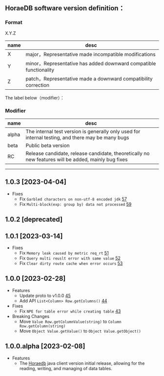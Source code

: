 ## HoraeDB software version definition：

### Format
X.Y.Z

| name | desc                                                             |
| --- |------------------------------------------------------------------|
| X | major，Representative made incompatible modifications             |
| Y | minor，Representative has added downward compatible functionality |
| Z | patch，Representative made a downward compatibility correction    |

The label below（modifier）：
### Modifier
| name  | desc |
|-------| --- |
| alpha | The internal test version is generally only used for internal testing, and there may be many bugs |
| beta  | Public beta version |
| RC    | Release candidate, release candidate, theoretically no new features will be added, mainly bug fixes |

---
## 1.0.3 [2023-04-04]
- Fixes
  - Fix `Garbled characters on non-utf-8 encoded jdk` [57](https://github.com/CeresDB/horaedb-client-java/pull/57)
  - Fix `Multi-block(exp: group by) data not processed` [59](https://github.com/CeresDB/horaedb-client-java/pull/59)

## 1.0.2 [deprecated]

## 1.0.1 [2023-03-14]
- Fixes
  - Fix `Memory leak caused by metric req_rt` [51](https://github.com/CeresDB/horaedb-client-java/pull/51)
  - Fix `Query multi reuslt error with same value` [52](https://github.com/CeresDB/horaedb-client-java/pull/52)
  - Fix `Clear dirty route cache when error occurs` [53](https://github.com/CeresDB/horaedb-client-java/pull/53)

## 1.0.0 [2023-02-28]
- Features
  - Update proto to v1.0.0 [45](https://github.com/CeresDB/horaedb-client-java/pull/45)
  - Add API `List<Column> Row.getColumns()` [44](https://github.com/CeresDB/horaedb-client-java/pull/44)
- Fixes
  - Fix `NPE for table error while creating table` [43](https://github.com/CeresDB/horaedb-client-java/pull/43)
- Breaking Changes
  - Move `Value Row.getColumnValue(string)` to `Column Row.getColumn(string)`
  - Move `Object Value.getValue()` to `Object Value.getObject()`

## 1.0.0.alpha [2023-02-08]
- Features
  - The [Horaedb](https://github.com/CeresDB/horaedb/tree/main) java client version initial release, allowing for the reading, writing, and managing of data tables.
